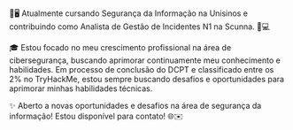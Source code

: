 🔐🖥️ Atualmente cursando Segurança da Informação na Unisinos e contribuindo como Analista de Gestão de Incidentes N1 na Scunna. 💼💻

🎓 Estou focado no meu crescimento profissional na área de cibersegurança, buscando aprimorar continuamente meu conhecimento e habilidades. Em processo de conclusão do DCPT e classificado entre os 2% no TryHackMe, estou sempre buscando desafios e oportunidades para aprimorar minhas habilidades técnicas.

✨ Aberto a novas oportunidades e desafios na área de segurança da informação! Estou disponível para contato! 🌐✉️
